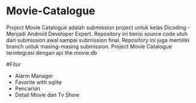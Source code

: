 # Movie-Catalogue
Project Movie Catalogue adalah submission project untuk kelas Dicoding - Menjadi Android Developer Expert. Repository ini berisi source code utuh dari submission awal sampai submission final. Repository ini juga memiliki branch untuk masing-masing submission.
Project Movie Catalogue terintegrasi dengan api the.movie.db

#Fitur
- Alarm Manager
- Favorite with sqlite
- Pencarian
- Detail Movie dan Tv Show
